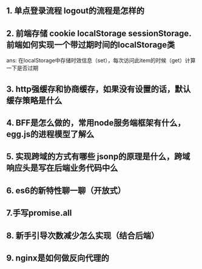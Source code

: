 ## 1. 单点登录流程  logout的流程是怎样的
## 2. 前端存储 cookie localStorage  sessionStorage. 前端如何实现一个带过期时间的localStorage类
   ans: 在localStorage中存储时效信息（set），每次访问此item的时候（get）计算一下是否过期
## 3. http强缓存和协商缓存，如果没有设置的话，默认缓存策略是什么
## 4. BFF是怎么做的，常用node服务端框架有什么，egg.js的进程模型了解么
## 5. 实现跨域的方式有哪些 jsonp的原理是什么，跨域响应头是写在后端业务代码中么
## 6. es6的新特性聊一聊（开放式）
## 7.手写promise.all
## 8. 新手引导次数减少怎么实现（结合后端）
## 9. nginx是如何做反向代理的
